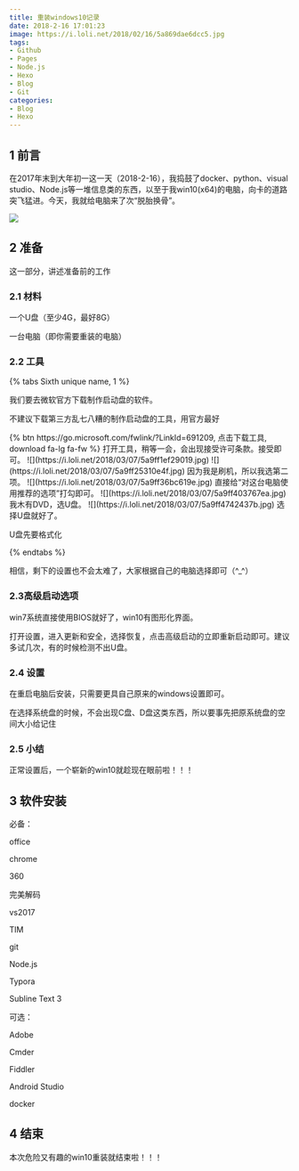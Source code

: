 ```yaml
---
title: 重装windows10记录
date: 2018-2-16 17:01:23
image: https://i.loli.net/2018/02/16/5a869dae6dcc5.jpg
tags:
- Github
- Pages
- Node.js
- Hexo
- Blog
- Git
categories: 
- Blog
- Hexo
---
```




## 1 前言

在2017年末到大年初一这一天（2018-2-16），我捣鼓了docker、python、visual studio、Node.js等一堆信息类的东西，以至于我win10(x64)的电脑，向卡的道路突飞猛进。今天，我就给电脑来了次“脱胎换骨”。

<!-- more -->

![](https://i.loli.net/2018/02/16/5a869dae6dcc5.jpg)

## 2 准备

这一部分，讲述准备前的工作

### 2.1 材料

一个U盘（至少4G，最好8G）

一台电脑（即你需要重装的电脑）

### 2.2 工具

{% tabs Sixth unique name, 1 %}
<!-- tab 下载工具 -->
我们要去微软官方下载制作启动盘的软件。
<div class="note warning"><p>不建议下载第三方乱七八糟的制作启动盘的工具，用官方最好</p></div>
{% btn https://go.microsoft.com/fwlink/?LinkId=691209, 点击下载工具, download fa-lg fa-fw %}
<!-- endtab -->
<!-- tab 接受许可条款 -->
打开工具，稍等一会，会出现接受许可条款。接受即可。
![](https://i.loli.net/2018/03/07/5a9ff1ef29019.jpg)
![](https://i.loli.net/2018/03/07/5a9ff25310e4f.jpg)
<!-- endtab -->
<!-- tab 安装介质 -->
因为我是刷机，所以我选第二项。
![](https://i.loli.net/2018/03/07/5a9ff36bc619e.jpg)
<!-- endtab -->
<!-- tab 选择新系统配置 -->
直接给“对这台电脑使用推荐的选项”打勾即可。
![](https://i.loli.net/2018/03/07/5a9ff403767ea.jpg)
<!-- endtab -->
<!-- tab 选择介质 -->
我木有DVD，选U盘。
![](https://i.loli.net/2018/03/07/5a9ff4742437b.jpg)
<!-- endtab -->
<!-- tab 选择U盘 -->
选择U盘就好了。
<div class="note warning"><p>U盘先要格式化</p></div>
<!-- endtab -->
{% endtabs %}

相信，剩下的设置也不会太难了，大家根据自己的电脑选择即可（^_^）

### 2.3高级启动选项

win7系统直接使用BIOS就好了，win10有图形化界面。

打开设置，进入更新和安全，选择恢复，点击高级启动的立即重新启动即可。建议多试几次，有的时候检测不出U盘。

### 2.4 设置

在重启电脑后安装，只需要更具自己原来的windows设置即可。

<div class="note warning"><p>在选择系统盘的时候，不会出现C盘、D盘这类东西，所以要事先把原系统盘的空间大小给记住</p></div>

### 2.5 小结

正常设置后，一个崭新的win10就趁现在眼前啦！！！

## 3 软件安装

必备：

office

chrome

360

完美解码

vs2017

TIM

git

Node.js

Typora

Subline Text 3

可选：

Adobe

Cmder

Fiddler

Android Studio

docker

## 4 结束

本次危险又有趣的win10重装就结束啦！！！